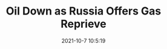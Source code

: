 ---
"title": "Oil Down as Russia Offers Gas Reprieve"
"date": "2021-10-7 10:5:19"
"feed_name": "RIGZONE"
"feed_website": "http://www.rigzone.com/"
"feed_rss": "http://www.rigzone.com/news/rss/rigzone_latest.aspx"
"link": "https://www.rigzone.com/news/wire/oil_down_as_russia_offers_gas_reprieve-07-oct-2021-166647-article/?rss=true"
"source": "None"
"file": "_posts/2021-1-1-ff9a399fd5acb1b774bbf8a63e536c467004c9a7.md"
"accident": "0"
"drilling": "1"
"dead": "0"
"injured": "0"
"arrested": "0"
"place": "unknown place"
"where": "unknown site"
"causes": "unknown"
"place_uri": "unknown place"
---